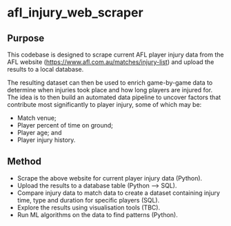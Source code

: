 # afl_injury_web_scraper

## Purpose
This codebase is designed to scrape current AFL player injury data from the AFL website (https://www.afl.com.au/matches/injury-list) and upload the results to a local database.

The resulting dataset can then be used to enrich game-by-game data to determine when injuries took place and how long players are injured for. The idea is to then build an automated data pipeline to uncover factors that contribute most significantly to player injury, some of which may be:
- Match venue;
- Player percent of time on ground;
- Player age; and
- Player injury history.

## Method
- Scrape the above website for current player injury data (Python).
- Upload the results to a database table (Python --> SQL).
- Compare injury data to match data to create a dataset containing injury time, type and duration for specific players (SQL).
- Explore the results using visualisation tools (TBC).
- Run ML algorithms on the data to find patterns (Python).
